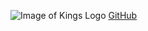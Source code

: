 ![Image of Kings Logo](https://static1.squarespace.com/static/50d13b1de4b05aff8e5b85ab/t/5111287ce4b017fd934c9dad/1568939408978/?format=1500w)
[GitHub](https://www.commonwealthkings.com)
